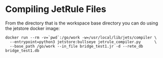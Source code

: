 # Compiling JetRule Files
From the directory that is the workspace base directory 
you can do using the jetstore docker image:
```
docker run --rm -v=`pwd`:/go/work -w=/usr/local/lib/jets/compiler \
  --entrypoint=python3 jetstore:bullseye jetrule_compiler.py      \
  --base_path /go/work --in_file bridge_test1.jr -d --rete_db bridge_test1.db
```